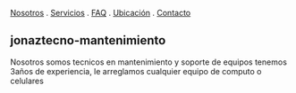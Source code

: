 [Nosotros](./nosotros.md) . [Servicios](./servicios.md) . [FAQ](FAQ.md) . [Ubicación](ubicacion.md) . [Contacto](./contacto.md)

## jonaztecno-mantenimiento

Nosotros somos tecnicos en mantenimiento y soporte de equipos tenemos 3años de experiencia, le arreglamos cualquier equipo de computo o celulares



